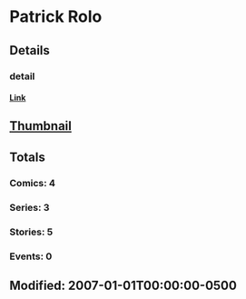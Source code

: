 # Patrick  Rolo 
## Details
### detail
#### [Link](http://marvel.com/comics/creators/3802/patrick_rolo?utm_campaign=apiRef&utm_source=225578a89fc76f3d20fbffda5d17a88d)
## [Thumbnail](http://i.annihil.us/u/prod/marvel/i/mg/b/40/image_not_available.jpg)
## Totals
### Comics: 4
### Series: 3
### Stories: 5
### Events: 0
## Modified: 2007-01-01T00:00:00-0500